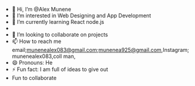 - 👋 Hi, I’m @Alex Munene
- 👀 I’m interested in Web Designing and App Development
- 🌱 I’m currently learning React node.js
- 
- 💞️ I’m looking to collaborate on projects
- 📫 How to reach me email;munenealex083@gmail.com;munenea925@gmail.com,Instagram;munenealex083,coll man,
- 😄 Pronouns: He
- ⚡ Fun fact: I am full of ideas to give out
- Fun to collaborate
<!---
AlexMunene-create/AlexMunene-create is a ✨ special ✨ repository because its `README.md` (this file) appears on your GitHub profile.
You can click the Preview link to take a look at your changes.
--->
